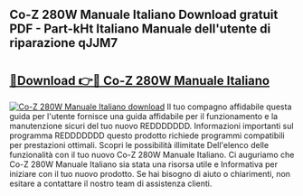 ## Co-Z 280W Manuale Italiano Download gratuit PDF - Part-kHt Italiano Manuale dell'utente di riparazione qJJM7

# <h2><a href="http://dfd8qbu.blite.top/?on=Co-Z+280W+Manuale+Italiano">🔗Download 👉🔴 Co-Z 280W Manuale Italiano</a></h2>

[![Co-Z 280W Manuale Italiano download](https://i.imgur.com/lujVjoI.png)](http://dfd8qbu.blite.top/?on=Co-Z+280W+Manuale+Italiano)
Il tuo compagno affidabile questa guida per l'utente fornisce una guida affidabile per il funzionamento e la manutenzione sicuri del tuo nuovo REDDDDDDD. Informazioni importanti sul programma REDDDDDDD questo prodotto richiede programmi compatibili per prestazioni ottimali. Scopri le possibilità illimitate Dell'elenco delle funzionalità con il tuo nuovo Co-Z 280W Manuale Italiano. Ci auguriamo che Co-Z 280W Manuale Italiano sia stata una risorsa utile e Informativa per iniziare con il tuo nuovo prodotto. Se hai bisogno di aiuto o chiarimenti, non esitare a contattare il nostro team di assistenza clienti.
